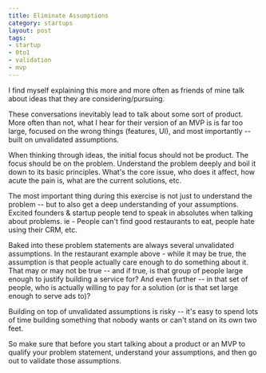 ```yaml
---
title: Eliminate Assumptions
category: startups
layout: post
tags:
- startup
- 0to1
- validation
- mvp
---
```


I find myself explaining this more and more often as friends of mine talk about ideas that they are considering/pursuing.

These conversations inevitably lead to talk about some sort of product. More often than not, what I hear for their version of an MVP is is far too large, focused on the wrong things (features, UI), and most importantly -- built on unvalidated assumptions.

When thinking through ideas, the initial focus should not be product. The focus should be on the problem. Understand the problem deeply and boil it down to its basic principles. What's the core issue, who does it affect, how acute the pain is, what are the current solutions, etc. 

The most important thing during this exercise is not just to understand the problem -- but to also get a deep understanding of your assumptions. Excited founders & startup people tend to speak in absolutes when talking about problems. ie - People can't find good restaurants to eat, people hate using their CRM, etc.

Baked into these problem statements are always several unvalidated assumptions. In the restaurant example above - while it may be true, the assumption is that people actually care enough to do something about it. That may or may not be true -- and if true, is that group of people large enough to justify building a service for? And even further -- in that set of people, who is actually willing to pay for a solution (or is that set large enough to serve ads to)?

Building on top of unvalidated assumptions is risky -- it's easy to spend lots of time building something that nobody wants or can't stand on its own two feet. 

So make sure that before you start talking about a product or an MVP to qualify your problem statement, understand your assumptions, and then go out to validate those assumptions.

